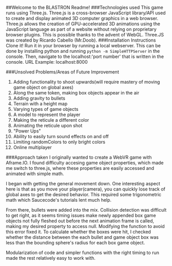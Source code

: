 ##Welcome to the BLASTRON Readme!
###Technologies used
This game runs using Three.js.
Three.js is a cross-browser JavaScript library/API used to create and display animated 3D computer graphics in a web browser. Three.js allows the creation of GPU-accelerated 3D animations using the JavaScript language as part of a website without relying on proprietary browser plugins. This is possible thanks to the advent of WebGL. Three.JS was created by Ricardo Cabello (Mr.Doob).
###Installation Instructions
Clone it! Run it in your browser by running a local webserver.
This can be done by installing python and running
`python -m SimpleHTTPServer` in the console.
Then, navigate to the localhost:'port number' that is written in the console.
URL Example: localhost:8000

###Unsolved Problems/Areas of Future Improvement

1. Adding functionality to shoot upwards(will require mastery of moving game object on global axes)
2. Along the same token, making box objects appear in the air
3. Adding gravity to bullets
4. Terrain with a height map
3. Varying types of game objects
4. A model to represent the player
5. Making the reticule a different color
6. Animating the reticule upon shot
7. "Power Ups"
8. Ability to easily turn sound effects on and off
9. Limiting randomColors to only bright colors
10. Online multiplayer

###Approach taken
I originally wanted to create a WebVR game with Aframe.IO. I found difficulty accesing game object properties, which made me switch to three.js, where these properties are easily accessed and animated with simple math.

I began with getting the general movement down. One interesting aspect here is that as you move your player(camera), you can quickly lose track of global axes to get the desired behavior. This required some trigonometric math which Saucecode's tutorials lent much help.

From there, bullets were added into the mix. Collision detection was difficult to get right, as it seems timing issues make newly appended box game objects not fully fleshed out before the next animation frame is called, making my desired property to access null. Modifying the function to avoid this error fixed it. To calculate whether the boxes were hit, I checked whether the distance between the each bullet and game object box was less than the bounding sphere's radius for each box game object.

Modularization of code and simpler functions with the right timing to run made the rest relatively easy to work with.


